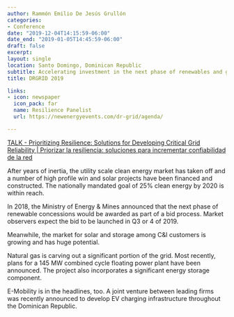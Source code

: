 ```yaml
---
author: Rammón Emilio De Jesús Grullón
categories:
- Conference
date: "2019-12-04T14:15:59-06:00"
date_end: "2019-01-05T14:45:59-06:00"
draft: false
excerpt: 
layout: single
location: Santo Domingo, Dominican Republic
subtitle: Accelerating investment in the next phase of renewables and grid infrastructure projects in the DR
title: DRGRID 2019

links:
- icon: newspaper
  icon_pack: far
  name: Resilience Panelist
  url: https://newenergyevents.com/dr-grid/agenda/

---
```


[TALK - Prioritizing Resilience: Solutions for Developing Critical Grid Reliability | Priorizar la resiliencia: soluciones para incrementar confiabilidad de la red](https://newenergyevents.com/dr-grid/speakers/emilio-de-jesus-grullon/)

After years of inertia, the utility scale clean energy market has taken off and a number of high profile win and solar projects have been financed and constructed. The nationally mandated goal of 25% clean energy by 2020 is within reach.

In 2018, the Ministry of Energy & Mines announced that the next phase of renewable concessions would be awarded as part of a bid process. Market observers expect the bid to be launched in Q3 or 4 of 2019.

Meanwhile, the market for solar and storage among C&I customers is growing and has huge potential.

Natural gas is carving out a significant portion of the grid. Most recently, plans for a 145 MW combined cycle floating power plant have been announced. The project also incorporates a significant energy storage component.

E-Mobility is in the headlines, too. A joint venture between leading firms was recently announced to develop EV charging infrastructure throughout the Dominican Republic.
